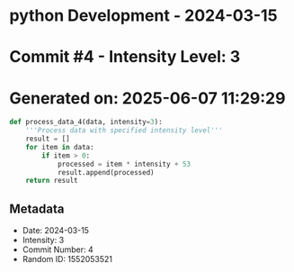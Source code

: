﻿# python Development - 2024-03-15
# Commit #4 - Intensity Level: 3
# Generated on: 2025-06-07 11:29:29
```python
def process_data_4(data, intensity=3):
    '''Process data with specified intensity level'''
    result = []
    for item in data:
        if item > 0:
            processed = item * intensity + 53
            result.append(processed)
    return result
```
## Metadata
- Date: 2024-03-15
- Intensity: 3
- Commit Number: 4
- Random ID: 1552053521
